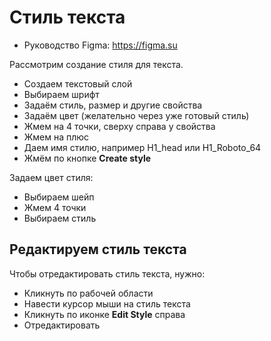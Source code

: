 # Стиль текста
* Руководство Figma: https://figma.su

Рассмотрим создание стиля для текста.

* Создаем текстовый слой
* Выбираем шрифт
* Задаём стиль, размер и другие свойства
* Задаём цвет (желательно через уже готовый стиль)
* Жмем на 4 точки, сверху справа у свойства
* Жмем на плюс
* Даем имя стилю, например H1_head или H1_Roboto_64
* Жмём по кнопке **Create style**

Задаем цвет стиля:
* Выбираем шейп
* Жмем 4 точки
* Выбираем стиль

## Редактируем стиль текста

Чтобы отредактировать стиль текста, нужно: 
- Кликнуть по рабочей области
- Навести курсор мыши на стиль текста
- Кликнуть по иконке **Edit Style** справа
- Отредактировать